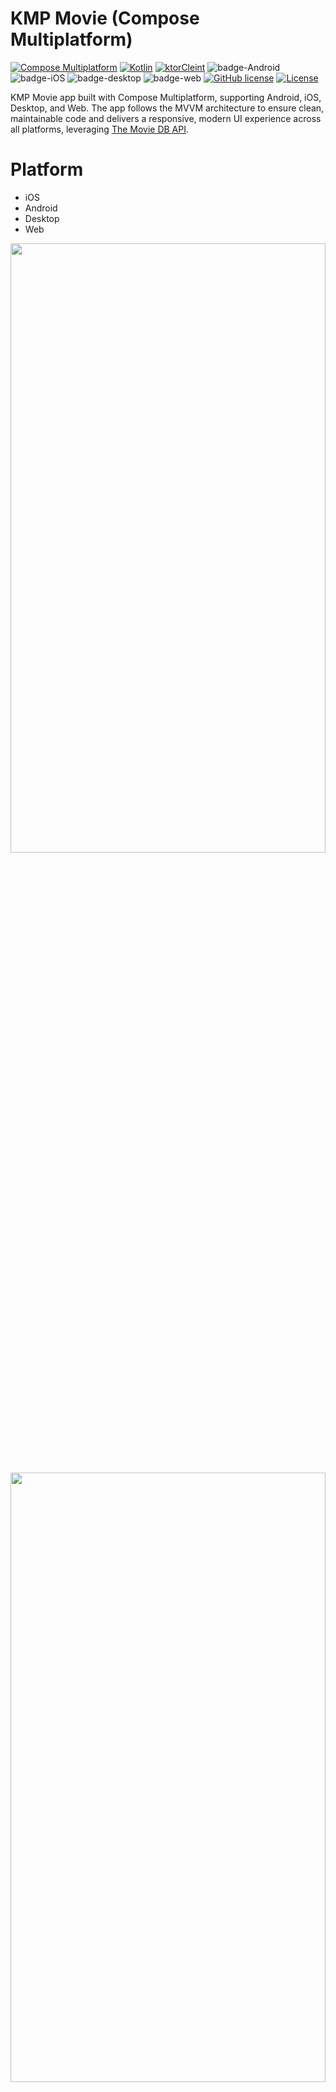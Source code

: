 # KMP Movie (Compose Multiplatform)

[![Compose Multiplatform](https://img.shields.io/badge/Compose%20Multiplatform-v1.9.1-green)](https://developer.android.com/jetpack/compose)
[![Kotlin](https://img.shields.io/badge/Kotlin-2.2.20-blue.svg?style=flat&logo=kotlin)](https://kotlinlang.org)
[![ktorCleint](https://img.shields.io/badge/ktor_client-3.3.1-pink)](https://ktor.io/docs/welcome.html)
![badge-Android](https://img.shields.io/badge/Platform-Android-brightgreen)
![badge-iOS](https://img.shields.io/badge/Platform-iOS-lightgray)
![badge-desktop](http://img.shields.io/badge/Platform-Desktop-4D76CD.svg?style=flat)
![badge-web](https://img.shields.io/badge/Platform-Web-blueviolet.svg?style=flat)
[![GitHub license](https://img.shields.io/badge/license-Apache%20License%202.0-blue.svg?style=flat)](https://www.apache.org/licenses/LICENSE-2.0)
<a href="https://github.com/piashcse"><img alt="License" src="https://img.shields.io/static/v1?label=GitHub&message=piashcse&color=C51162"/></a>

KMP Movie app built with Compose Multiplatform, supporting Android, iOS, Desktop, and Web. The app
follows the MVVM architecture to ensure clean, maintainable code and delivers a responsive, modern
UI experience across all platforms, leveraging [The Movie DB API](https://www.themoviedb.org). </br>

# Platform

- iOS
- Android
- Desktop
- Web

<p float="center">
  <img width="100%" height="50%" src="https://github.com/piashcse/kmm-movie/blob/master/screenshots/Screenshot 2024-11-06-movie.png"/> </br></br>
  <img width="100%" height="50%" src="https://github.com/piashcse/kmm-movie/blob/master/screenshots/Screenshot 2024-11-06-detail.png" /></br></br>
  <img width="100%" height="50%" src="https://github.com/piashcse/kmm-movie/blob/master/screenshots/Screen Recording 2024-11-06.gif" />
</p>

# Main Features

### Movies
- 🎞 Now Playing, Popular, Top Rated & Upcoming movie sections
- 🔍 Movie Detail Pages with Cast & Crew
- 🎯 Recommended Movies
- 🔍 Search Movies
- 👤 Artist/Actor Detail Page with navigation from movie cast

### TV Series
- 📺 Airing Today, On The Air, Popular & Upcoming TV series sections
- 🔍 TV Series Detail Pages with Cast & Crew
- 🎯 Recommended TV Series
- 🔍 Search TV Series
- 👤 Artist/Actor Detail Page with navigation from TV series cast

### Celebrity
- 🌟 Popular and Trending Celebrities/Persons sections
- 🔍 Celebrity Search functionality
- 👤 Celebrity Detail Page with navigation from movie/tv cast
### Common Features
- 🧭 **Bottom Navigation**
- 🚦 **Navigation Rail**
- 📄 **Pagination** supports for all platforms 

## Architecture

- **MVVM Architecture (Model - ComposableView - ViewModel)**

<p float="left">
  <img width="100%" height="60%" src="https://github.com/piashcse/kmm-movie/blob/master/screenshots/mvvm_architecture.png" />
</p>

## API Key 🔑

You will need to provide a developer key to fetch the data from TMDB API.

* Generate a new key (v3 auth) from [here](https://www.themoviedb.org/settings/api). Copy the key
  and go back to the project.
* Add a new entry in `local.properties` file:

```kotlin
API_KEY=superSecretSampleApiKeyOf32Chars
```
#### ⚠️ If you haven’t generated an API key yet, feel free to use the demo key below for development use only.

```kotlin
API_KEY=59cd6896d8432f9c69aed9b86b9c2931
```

## Built With 🛠

- [Compose Multiplatform](https://github.com/JetBrains/compose-multiplatform) - Compose
  Multiplatform, a modern UI framework for Kotlin that makes building performant and beautiful user
  interfaces.
- [PreCompose](https://github.com/Tlaster/PreCompose) - Compose Multiplatform Navigation && State
  Management
- [Ktor Client](https://ktor.io/docs/welcome.html) - Ktor includes a multiplatform asynchronous HTTP
  client, which allows you to make requests and handle responses.
- [Koin](https://insert-koin.io/) - A pragmatic lightweight dependency injection framework for Kotlin
- [kotlinx.serialization](https://github.com/Kotlin/kotlinx.serialization) - Kotlin multiplatform /
  multi-format reflectionless serialization
- [View Model](https://developer.android.com/topic/libraries/architecture/viewmodel) - The ViewModel
  class is a business logic or screen level state holder. It exposes state to the UI and
  encapsulates related business logic
- [Coroutines](https://kotlinlang.org/docs/reference/coroutines-overview.html) - For asynchronous
  and more.
- [Flow](https://kotlin.github.io/kotlinx.coroutines/kotlinx-coroutines-core/kotlinx.coroutines.flow/-flow/) -
  A cold asynchronous data stream that sequentially emits values and completes normally or with an
  exception.
- [Landscapist](https://github.com/skydoves/landscapist) - 🌻 A pluggable, highly optimized Jetpack
  Compose and Kotlin Multiplatform image loading library that fetches and displays network images
  with Glide, Coil, and Fresco.
- [Android Studio](https://developer.android.com/studio/intro) - Android Studio is the official
  Integrated Development Environment (IDE) for Android app development.
- [XCode](https://developer.apple.com/xcode/) - Xcode 14 includes everything you need to develop,
  test, and distribute apps across all Apple platforms.

## Before running!

- check your system with [KDoctor](https://github.com/Kotlin/kdoctor)
- install JDK 11 or higher on your machine
- add `local.properties` file to the project root and set a path to Android SDK there

### Android

To run the application on Android device/emulator:

- open the project in Android Studio and run the imported android run configuration

To build the application bundle:

- run `./gradlew :composeApp:assembleDebug`
- find `.apk` file in `composeApp/build/outputs/apk/debug/composeApp-debug.apk`
  Run android simulator UI tests: `./gradlew :composeApp:pixel5Check`

### iOS

To run the application on an iPhone device/simulator:

- Open `iosApp/iosApp.xcproject` in Xcode and run standard configuration
- Or
  use [Kotlin Multiplatform Mobile plugin](https://plugins.jetbrains.com/plugin/14936-kotlin-multiplatform-mobile)
  for Android Studio
  Run iOS simulator UI tests: `./gradlew :composeApp:iosSimulatorArm64Test`

### Desktop

- Run the desktop application: `./gradlew :composeApp:run`
- Run desktop UI tests: `./gradlew :composeApp:jvmTest`

### Web

- Before running make sure you have `yarn 1.22.22`
- Run the web application: `./gradlew wasmJsBrowserDevelopmentRun`

## Project structure

### [`composeApp`](/composeApp)

This is a Kotlin module that contains the logic common for all platforms.
This shared module is where you write your Compose Multiplatform code. In
`composeApp/src/commonMain/kotlin/App.kt`, you can find the shared root `@Composable` function for
your app.
It uses Gradle as the build system. You can add dependencies and change settings in
`composeApp/build.gradle.kts`. The shared module builds into platform-specific libraries:
- Android library for Android
- Framework for iOS
- JVM library for Desktop
- JavaScript library for Web

#### Complete `composeApp` directory structure

The complete structure of the `composeApp` module showing all platform-specific directories:

```
composeApp/
├── build.gradle.kts
├── src/
│   ├── androidMain/
│   │   ├── kotlin/
│   │   ├── res/
│   │   │   ├── drawable/
│   │   │   ├── drawable-v24/
│   │   │   ├── mipmap-anydpi-v26/
│   │   │   ├── mipmap-hdpi/
│   │   │   ├── mipmap-mdpi/
│   │   │   ├── mipmap-xhdpi/
│   │   │   ├── mipmap-xxhdpi/
│   │   │   ├── mipmap-xxxhdpi/
│   │   │   └── values/
│   │   └── AndroidManifest.xml
│   ├── commonMain/
│   │   ├── composeResources/
│   │   │   ├── drawable/
│   │   │   └── values/
│   │   └── kotlin/
│   │       ├── constant/
│   │       │   └── AppConstant.kt
│   │       ├── data/
│   │       │   ├── model/
│   │       │   │   ├── artist/
│   │       │   │   ├── celebrities/
│   │       │   │   ├── movie_detail/
│   │       │   │   ├── tv_detail/
│   │       │   │   ├── BaseModel.kt
│   │       │   │   ├── MovieItem.kt
│   │       │   │   └── TvSeriesItem.kt
│   │       │   ├── remote/
│   │       │   │   ├── ApiClient.kt
│   │       │   │   ├── ApiInterface.kt
│   │       │   │   └── ApiService.kt
│   │       │   └── repository/
│   │       │       └── Repository.kt
│   │       ├── di/
│   │       │   ├── AppModule.kt
│   │       │   ├── KoinApplication.kt
│   │       │   ├── KoinInitializer.kt
│   │       │   └── PlatformModule.kt
│   │       ├── navigation/
│   │       │   ├── NavGraph.kt
│   │       │   └── NavigationScreen.kt
│   │       ├── theme/
│   │       │   ├── Color.kt
│   │       │   ├── Shape.kt
│   │       │   ├── Theme.kt
│   │       │   └── Type.kt
│   │       ├── ui/
│   │       │   ├── component/
│   │       │   ├── screens/
│   │       │   └── App.kt
│   │       └── utils/
│   │           ├── network/
│   │           ├── CommonExtension.kt
│   │           ├── Platform.kt
│   │           ├── UIExtension.kt
│   │           └── Utils.kt
│   ├── desktopMain/
│   │   └── kotlin/
│   ├── iosMain/
│   │   └── kotlin/
│   └── wasmJsMain/
│       ├── kotlin/
│       └── resources/
```

### [`androidApp`](/composeApp/src/androidMain/)

This is a Kotlin module that builds into an Android application. It uses Gradle as the build system.
The `androidApp` module depends on and uses the shared module as a regular Android library.

### [`iosApp`](/composeApp/src/iosMain/)

This is an Xcode project that builds into an iOS application. It depends on and uses the shared
module as a regular iOS framework.

## Acknowledgements

- [Kotlin Multiplatform Wizard](https://kmp.jetbrains.com/) For Starter template

## 👨 Developed By

<a href="https://twitter.com/piashcse" target="_blank">
  <img src="https://avatars.githubusercontent.com/piashcse" width="90" align="left">
</a>

**Mehedi Hassan Piash**

[![Twitter](https://img.shields.io/badge/-Twitter-1DA1F2?logo=x&logoColor=white&style=for-the-badge)](https://twitter.com/piashcse)
[![Medium](https://img.shields.io/badge/-Medium-00AB6C?logo=medium&logoColor=white&style=for-the-badge)](https://medium.com/@piashcse)
[![Linkedin](https://img.shields.io/badge/-LinkedIn-0077B5?logo=linkedin&logoColor=white&style=for-the-badge)](https://www.linkedin.com/in/piashcse/)
[![Web](https://img.shields.io/badge/-Web-0073E6?logo=appveyor&logoColor=white&style=for-the-badge)](https://piashcse.github.io/)
[![Blog](https://img.shields.io/badge/-Blog-0077B5?logo=readme&logoColor=white&style=for-the-badge)](https://piashcse.blogspot.com)

# License

```
Copyright 2024 piashcse (Mehedi Hassan Piash)

Licensed under the Apache License, Version 2.0 (the "License");
you may not use this file except in compliance with the License.
You may obtain a copy of the License at

    http://www.apache.org/licenses/LICENSE-2.0

Unless required by applicable law or agreed to in writing, software
distributed under the License is distributed on an "AS IS" BASIS,
WITHOUT WARRANTIES OR CONDITIONS OF ANY KIND, either express or implied.
See the License for the specific language governing permissions and
limitations under the License.
```
